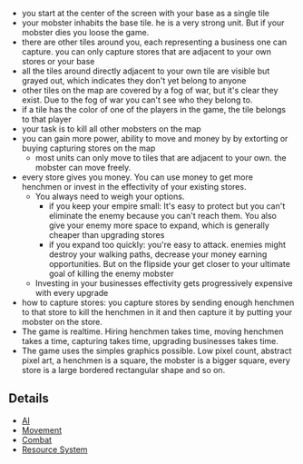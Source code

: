 - you start at the center of the screen with your base as a single tile
- your mobster inhabits the base tile. he is a very strong unit. But if your mobster dies you loose the game.
- there are other tiles around you, each representing a business one can capture. you can only capture stores that are adjacent to your own stores or your base
- all the tiles around directly adjacent to your own tile are visible but grayed out, which indicates they don't yet belong to anyone
- other tiles on the map are covered by a fog of war, but it's clear they exist. Due to the fog of war you can't see who they belong to.
- if a tile has the color of one of the players in the game, the tile belongs to that player
- your task is to kill all other mobsters on the map
- you can gain more power, ability to move and money by by extorting or buying capturing stores on the map
    - most units can only move to tiles that are adjacent to your own. the mobster can move freely.
- every store gives you money. You can use money to get more henchmen or invest in the effectivity of your existing stores.
    - You always need to weigh your options.
        - if you keep your empire small: It's easy to protect but you can't eliminate the enemy because you can't reach them. You also give your enemy more space to expand, which is generally cheaper than upgrading stores
        - if you expand too quickly: you're easy to attack. enemies might destroy your walking paths, decrease your money earning opportunities. But on the flipside your get closer to your ultimate goal of killing the enemy mobster
    - Investing in your businesses effectivity gets progressively expensive with every upgrade
- how to capture stores: you capture stores by sending enough henchmen to that store to kill the henchmen in it and then capture it by putting your mobster on the store.
- The game is realtime. Hiring henchmen takes time, moving henchmen takes a time, capturing takes time, upgrading businesses takes time.
- The game uses the simples graphics possible. Low pixel count, abstract pixel art, a henchmen is a square, the mobster is a bigger square, every store is a large bordered rectangular shape and so on.

## Details
* [AI](details/ai.md)
* [Movement](details/movement.md)
* [Combat](details/combat.md)
* [Resource System](details/resource-system.md)


